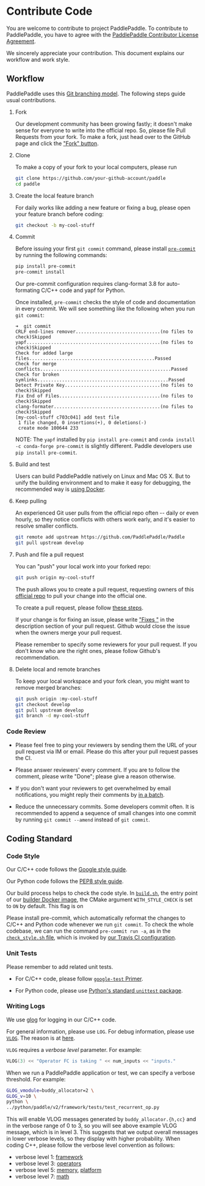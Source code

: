 # Contribute Code

You are welcome to contribute to project PaddlePaddle. To contribute to PaddlePaddle, you have to agree with the 
[PaddlePaddle Contributor License Agreement](https://gist.github.com/wangkuiyi/0c22c7b1bd3bb7eb27d76f85c3a3e329).

We sincerely appreciate your contribution.  This document explains our workflow and work style.

## Workflow

PaddlePaddle uses this [Git branching model](http://nvie.com/posts/a-successful-git-branching-model/).  The following steps guide usual contributions.

1. Fork

   Our development community has been growing fastly; it doesn't make sense for everyone to write into the official repo.  So, please file Pull Requests from your fork.  To make a fork,  just head over to the GitHub page and click the ["Fork" button](https://help.github.com/articles/fork-a-repo/).

1. Clone

   To make a copy of your fork to your local computers, please run

   ```bash
   git clone https://github.com/your-github-account/paddle
   cd paddle
   ```

1. Create the local feature branch

   For daily works like adding a new feature or fixing a bug, please open your feature branch before coding:

   ```bash
   git checkout -b my-cool-stuff
   ```

1. Commit

   Before issuing your first `git commit` command, please install [`pre-commit`](http://pre-commit.com/) by running the following commands:

   ```bash
   pip install pre-commit
   pre-commit install
   ```

   Our pre-commit configuration requires clang-format 3.8 for auto-formating C/C++ code and yapf for Python.

   Once installed, `pre-commit` checks the style of code and documentation in every commit.  We will see something like the following when you run `git commit`:

   ```
   ➜  git commit
   CRLF end-lines remover...............................(no files to check)Skipped
   yapf.................................................(no files to check)Skipped
   Check for added large files..............................................Passed
   Check for merge conflicts................................................Passed
   Check for broken symlinks................................................Passed
   Detect Private Key...................................(no files to check)Skipped
   Fix End of Files.....................................(no files to check)Skipped
   clang-formater.......................................(no files to check)Skipped
   [my-cool-stuff c703c041] add test file
    1 file changed, 0 insertions(+), 0 deletions(-)
    create mode 100644 233
   ```

	NOTE: The `yapf` installed by `pip install pre-commit` and `conda install -c conda-forge pre-commit` is slightly different. Paddle developers use `pip install pre-commit`.

1. Build and test

   Users can build PaddlePaddle natively on Linux and Mac OS X.  But to unify the building environment and to make it easy for debugging, the recommended way is [using Docker](https://github.com/PaddlePaddle/Paddle/blob/develop/doc/howto/dev/build_en.md).

1. Keep pulling

   An experienced Git user pulls from the official repo often -- daily or even hourly, so they notice conflicts with others work early, and it's easier to resolve smaller conflicts.

   ```bash
   git remote add upstream https://github.com/PaddlePaddle/Paddle
   git pull upstream develop
   ```

1. Push and file a pull request

   You can "push" your local work into your forked repo:

   ```bash
   git push origin my-cool-stuff
   ```

   The push allows you to create a pull request, requesting owners of this [official repo](https://github.com/PaddlePaddle/Paddle) to pull your change into the official one.

   To create a pull request, please follow [these steps](https://help.github.com/articles/creating-a-pull-request/).

   If your change is for fixing an issue, please write ["Fixes <issue-URL>"](https://help.github.com/articles/closing-issues-using-keywords/) in the description section of your pull request.  Github would close the issue when the owners merge your pull request.

   Please remember to specify some reviewers for your pull request.  If you don't know who are the right ones, please follow Github's recommendation.


1. Delete local and remote branches

   To keep your local workspace and your fork clean, you might want to remove merged branches:

   ```bash
   git push origin :my-cool-stuff
   git checkout develop
   git pull upstream develop
   git branch -d my-cool-stuff
   ```

### Code Review

-  Please feel free to ping your reviewers by sending them the URL of your pull request via IM or email.  Please do this after your pull request passes the CI.

- Please answer reviewers' every comment.  If you are to follow the comment, please write "Done"; please give a reason otherwise.

- If you don't want your reviewers to get overwhelmed by email notifications, you might reply their comments by [in a batch](https://help.github.com/articles/reviewing-proposed-changes-in-a-pull-request/).

- Reduce the unnecessary commits.  Some developers commit often.  It is recommended to append a sequence of small changes into one commit by running `git commit --amend` instead of `git commit`.


## Coding Standard

### Code Style

Our C/C++ code follows the [Google style guide](http://google.github.io/styleguide/cppguide.html).

Our Python code follows the [PEP8 style guide](https://www.python.org/dev/peps/pep-0008/).

Our build process helps to check the code style.  In [`build.sh`](https://github.com/PaddlePaddle/Paddle/blob/b84e8226514b8bb4405c3c28e54aa5077193d179/paddle/scripts/docker/build.sh#L42), the entry point of our [builder Docker image](https://github.com/PaddlePaddle/Paddle/blob/b84e8226514b8bb4405c3c28e54aa5077193d179/Dockerfile#L88), the CMake argument `WITH_STYLE_CHECK` is set to `ON` by default.  This flag is on

Please install pre-commit, which automatically reformat the changes to C/C++ and Python code whenever we run `git commit`.  To check the whole codebase, we can run the command `pre-commit run -a`, as in the [`check_style.sh` file](https://github.com/PaddlePaddle/Paddle/blob/b84e8226514b8bb4405c3c28e54aa5077193d179/paddle/scripts/travis/check_style.sh#L30), which is invoked by [our Travis CI configuration](https://github.com/PaddlePaddle/Paddle/blob/b84e8226514b8bb4405c3c28e54aa5077193d179/.travis.yml#L43).

### Unit Tests

Please remember to add related unit tests.

- For C/C++ code, please follow [`google-test` Primer](https://github.com/google/googletest/blob/master/googletest/docs/primer.md).

- For Python code, please use [Python's standard `unittest` package](http://pythontesting.net/framework/unittest/unittest-introduction/).


### Writing Logs

We use [glog](https://github.com/google/glog) for logging in our C/C++ code.

For general information, please use `LOG`.  For debug information, please use [`VLOG`](http://htmlpreview.github.io/?https://github.com/google/glog/blob/master/doc/glog.html#verbose).  The reason is at [here](https://groups.google.com/a/chromium.org/d/msg/chromium-dev/3NDNd1KzXeY/AZKMMx37fdQJ).

`VLOG` requires a *verbose level* parameter.  For example:

```c++
VLOG(3) << "Operator FC is taking " << num_inputs << "inputs."
```

When we run a PaddlePaddle application or test, we can specify a verbose threshold.  For example:

```bash
GLOG_vmodule=buddy_allocator=2 \
GLOG_v=10 \
python \
../python/paddle/v2/framework/tests/test_recurrent_op.py
```

This will enable VLOG messages generated by `buddy_allocator.{h,cc}` and in the verbose range of 0 to 3, so you will see above example VLOG message, which is in level 3.  This suggests that we output overall messages in lower verbose levels, so they display with higher probability.  When coding C++, please follow the verbose level convention as follows:

- verbose level 1: [framework](https://github.com/PaddlePaddle/Paddle/tree/develop/paddle/framework)
- verbose level 3: [operators](https://github.com/PaddlePaddle/Paddle/tree/develop/paddle/operators)
- verbose level 5: [memory](https://github.com/PaddlePaddle/Paddle/tree/develop/paddle/memory), [platform](https://github.com/PaddlePaddle/Paddle/tree/develop/paddle/platform)
- verbose level 7: [math](https://github.com/PaddlePaddle/Paddle/tree/develop/paddle/legacy/math)
